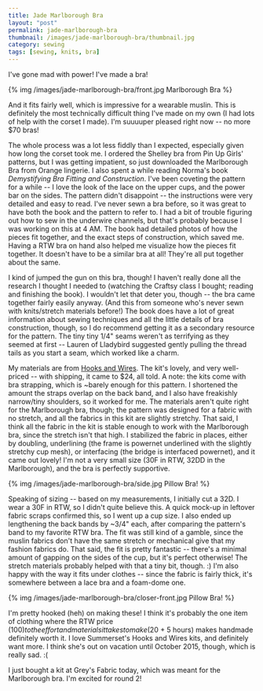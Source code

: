 ```yaml
---
title: Jade Marlborough Bra
layout: "post"
permalink: jade-marlborough-bra
thumbnail: /images/jade-marlborough-bra/thumbnail.jpg
category: sewing
tags: [sewing, knits, bra]
---
```


I've gone mad with power! I've made a bra!

{% img /images/jade-marlborough-bra/front.jpg Marlborough Bra %}

And it fits fairly well, which is impressive for a wearable muslin. This is definitely the most technically difficult thing I've made on my own (I had lots of help with the corset I made). I'm suuuuper pleased right now -- no more $70 bras!

The whole process was a lot less fiddly than I expected, especially given how long the corset took me. I ordered the Shelley bra from Pin Up Girls' patterns, but I was getting impatient, so just downloaded the Marlborough Bra from Orange lingerie. I also spent a while reading Norma's book _Demystifying Bra Fitting and Construction_. I've been coveting the pattern for a while -- I love the look of the lace on the upper cups, and the power bar on the sides. The pattern didn't disappoint -- the instructions were very detailed and easy to read. I've never sewn a bra before, so it was great to have both the book and the pattern to refer to. I had a bit of trouble figuring out how to sew in the underwire channels, but that's probably because I was working on this at 4 AM. The book had detailed photos of how the pieces fit together, and the exact steps of construction, which saved me. Having a RTW bra on hand also helped me visualize how the pieces fit together. It doesn't have to be a similar bra at all! They're all put together about the same.

I kind of jumped the gun on this bra, though! I haven't really done all the research I thought I needed to (watching the Craftsy class I bought; reading and finishing the book). I wouldn't let that deter you, though -- the bra came together fairly easily anyway. (And this from someone who's never sewn with knits/stretch materials before!) The book does have a lot of great information about sewing techniques and all the little details of bra construction, though, so I do recommend getting it as a secondary resource for the pattern. The tiny tiny 1/4" seams weren't as terrifying as they seemed at first -- Lauren of Lladybird suggested gently pulling the thread tails as you start a seam, which worked like a charm.

My materials are from [Hooks and Wires](https://www.etsy.com/shop/Summerset). The kit's lovely, and very well-priced -- with shipping, it came to $24, all told. A note: the kits come with bra strapping, which is ~barely enough for this pattern. I shortened the amount the straps overlap on the back band, and I also have freakishly narrow/tiny shoulders, so it worked for me. The materials aren't quite right for the Marlborough bra, though; the pattern was designed for a fabric with no stretch, and all the fabrics in this kit are slightly stretchy. That said, I think all the fabric in the kit is stable enough to work with the Marlborough bra, since the stretch isn't that high. I stabilized the fabric in places, either by doubling, underlining (the frame is powernet underlined with the slightly stretchy cup mesh), or interfacing (the bridge is interfaced powernet), and it came out lovely! I'm not a very small size (30F in RTW, 32DD in the Marlborough), and the bra is perfectly supportive.

{% img /images/jade-marlborough-bra/side.jpg Pillow Bra! %}

Speaking of sizing -- based on my measurements, I initially cut a 32D. I wear a 30F in RTW, so I didn't quite believe this. A quick mock-up in leftover fabric scraps confirmed this, so I went up a cup size. I also ended up lengthening the back bands by ~3/4" each, after comparing the pattern's band to my favorite RTW bra. The fit was still kind of a gamble, since the muslin fabrics don't have the same stretch or mechanical give that my fashion fabrics do. That said, the fit is pretty fantastic -- there's a minimal amount of gapping on the sides of the cup, but it's perfect otherwise! The stretch materials probably helped with that a tiny bit, though. :) I'm also happy with the way it fits under clothes -- since the fabric is fairly thick, it's somewhere between a lace bra and a foam-dome one.

{% img /images/jade-marlborough-bra/closer-front.jpg Pillow Bra! %}

I'm pretty hooked (heh) on making these! I think it's probably the one item of clothing where the RTW price ($100) to the effort and materials it takes to make ($20 + 5 hours) makes handmade definitely worth it. I love Summerset's Hooks and Wires kits, and definitely want more. I think she's out on vacation until October 2015, though, which is really sad. :(

I just bought a kit at Grey's Fabric today, which was meant for the Marlborough bra. I'm excited for round 2!
